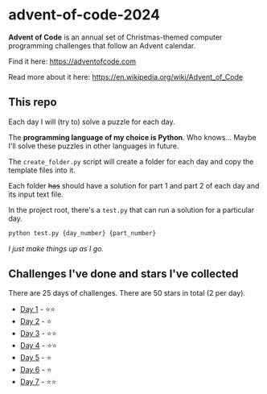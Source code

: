# advent-of-code-2024

**Advent of Code** is an annual set of Christmas-themed computer programming challenges that follow an Advent calendar.

Find it here: https://adventofcode.com

Read more about it here: https://en.wikipedia.org/wiki/Advent_of_Code

## This repo

Each day I will (try to) solve a puzzle for each day.

The **programming language of my choice is Python**. 
Who knows... Maybe I'll solve these puzzles in other languages in future.

The ```create_folder.py``` script will create a folder for each day and copy the template files into it.

Each folder ~~has~~ should have a solution for part 1 and part 2 of each day and its input text file.

In the project root, there's a ```test.py``` that can run a solution for a particular day.

```bash
python test.py {day_number} {part_number}
```

*I just make things up as I go.*

## Challenges I've done and stars I've collected

There are 25 days of challenges.
There are 50 stars in total (2 per day).

* [Day 1](https://adventofcode.com/2024/day/1) - ⭐⭐
* [Day 2](https://adventofcode.com/2024/day/2) - ⭐
* [Day 3](https://adventofcode.com/2024/day/3) - ⭐⭐
* [Day 4](https://adventofcode.com/2024/day/4) - ⭐⭐
* [Day 5](https://adventofcode.com/2024/day/5) - ⭐
* [Day 6](https://adventofcode.com/2024/day/6) - ⭐
* [Day 7](https://adventofcode.com/2024/day/7) - ⭐⭐